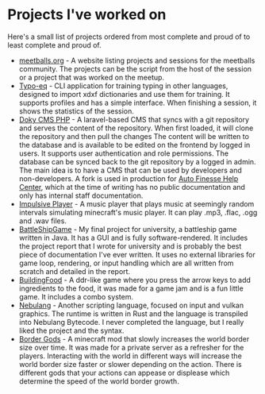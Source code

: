 # Projects I've worked on

Here's a small list of projects ordered from most complete and proud of to
least complete and proud of.

- [meetballs.org](https://github.com/onelikeandidie/meetballs.org) - A website
    listing projects and sessions for the meetballs community. The projects can
    be the script from the host of the session or a project that was worked on
    the meetup.
- [Typo-eq](https://github.com/onelikeandidie/typo-eq) - CLI application for
    training typing in other languages, designed to import xdxf dictionaries
    and use them for training. It supports profiles and has a simple interface.
    When finishing a session, it shows the statistics of the session.
- [Doky CMS PHP](https://github.com/onelikeandidie/doky-cms.php) - A
    laravel-based CMS that syncs with a git repository and serves the content 
    of the repository. When first loaded, it will clone the repository and then
    pull the changes The content will be written to the database and is
    available to be edited on the frontend by logged in users. It supports user 
    authentication and role permissions. The database can be synced back to the
    git repository by a logged in admin. The main idea is to have a CMS that 
    can be used by developers and non-developers. A fork is used in production
    for [Auto Finesse Help Center](https://help.autofinesse.com), which at the
    time of writing has no public documentation and only has internal staff
    documentation.
- [Impulsive Player](https://github.com/onelikeandidie/impulsive-player) - A
    music player that plays music at seemingly random intervals simulating
    minecraft's music player. It can play .mp3, .flac, .ogg and .wav files.
- [BattleShipGame](https://github.com/onelikeandidie/BattleShipGame) - My final
    project for university, a battleship game written in Java. It has a GUI and
    is fully software-rendered. It includes the project report that I wrote for
    university and is probably the best piece of documentation I've ever
    written. It uses no external libraries for game loop, rendering, or input
    handling which are all written from scratch and detailed in the report.
- [BuildingFood](https://github.com/onelikeandidie/BuildingFood) - A ddr-like
    game where you press the arrow keys to add ingredients to the food, it was
    made for a game jam and is a fun little game. It includes a combo system.
- [Nebulang](https://github.com/onelikeandidie/nebulang) - Another scripting
    language, focused on input and vulkan graphics. The runtime is written in
    Rust and the language is transpiled into Nebulang Bytecode. I never
    completed the language, but I really liked the project and the syntax.
- [Border Gods](https://modrinth.com/mod/bordergods) - A minecraft mod that
    slowly increases the world border size over time. It was made for a private
    server as a refresher for the players. Interacting with the world in
    different ways will increase the world border size faster or slower
    depending on the action. There is different gods that your actions can
    appease or displease which determine the speed of the world border growth.
